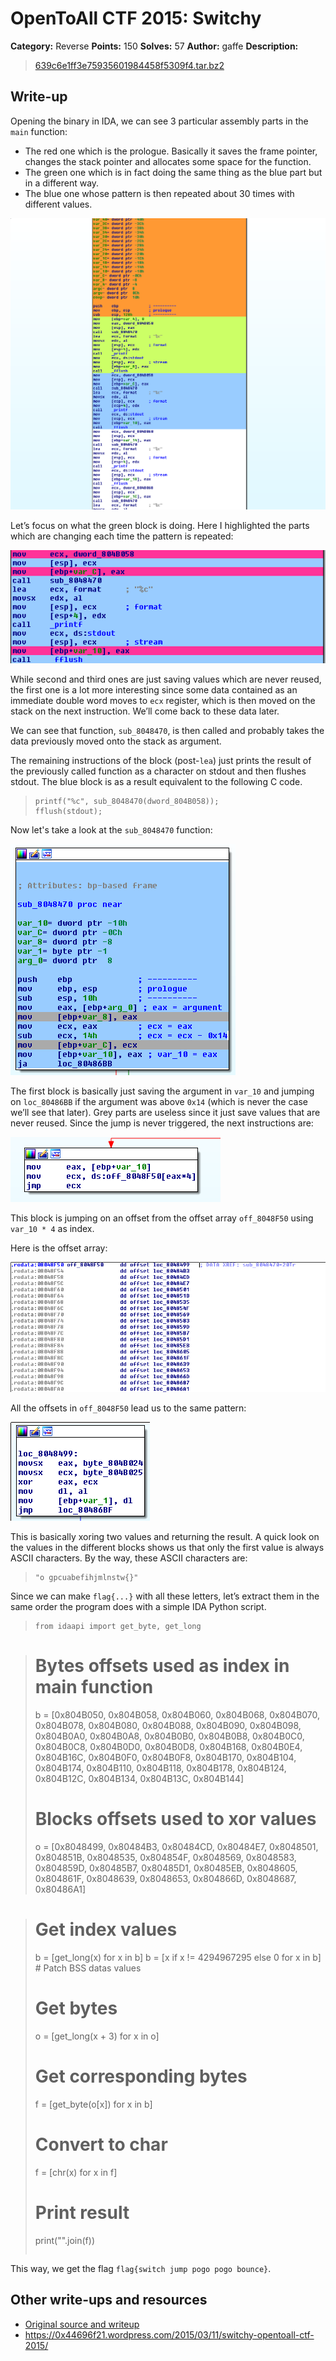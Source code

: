 # OpenToAll CTF 2015: Switchy

**Category:** Reverse
**Points:** 150
**Solves:** 57
**Author:** gaffe
**Description:**

> [639c6e1ff3e75935601984458f5309f4.tar.bz2](639c6e1ff3e75935601984458f5309f4.tar.bz2)

## Write-up

Opening the binary in IDA, we can see 3 particular assembly parts in the `main` function:

* The red one which is the prologue. Basically it saves the frame pointer, changes the stack pointer and allocates some space for the function.
* The green one which is in fact doing the same thing as the blue part but in a different way.
* The blue one whose pattern is then repeated about 30 times with different values.

![IDA View 1](idaview1.png)

Let’s focus on what the green block is doing. Here I highlighted the parts which are changing each time the pattern is repeated:

![IDA View 2](idaview2.png)

While second and third ones are just saving values which are never reused, the first one is a lot more interesting since some data contained as an immediate double word moves to `ecx` register, which is then moved on the stack on the next instruction. We’ll come back to these data later.

We can see that function, `sub_8048470`, is then called and probably takes the data previously moved onto the stack as argument.

The remaining instructions of the block (post-`lea`) just prints the result of the previously called function as a character on stdout and then flushes stdout. The blue block is as a result equivalent to the following C code.

> ```
> printf("%c", sub_8048470(dword_804B058));
> fflush(stdout);
> ```

Now let's take a look at the `sub_8048470` function:

![IDA View 3](idaview3.png)

The first block is basically just saving the argument in `var_10` and jumping on `loc_80486BB` if the argument was above `0x14` (which is never the case we’ll see that later). Grey parts are useless since it just save values that are never reused. Since the jump is never triggered, the next instructions are:

![IDA View 4](idaview4.png)

This block is jumping on an offset from the offset array `off_8048F50` using `var_10 * 4` as index.

Here is the offset array:

![IDA View 5](idaview5.png)

All the offsets in `off_8048F50` lead us to the same pattern:

![IDA View 6](idaview6.png)

This is basically xoring two values and returning the result. A quick look on the values in the different blocks shows us that only the first value is always ASCII characters. By the way, these ASCII characters are:

> ```
> "o gpcuabefihjmlnstw{}"
> ```

Since we can make `flag{...}` with all these letters, let’s extract them in the same order the program does with a simple IDA Python script.

> ```
> from idaapi import get_byte, get_long

> # Bytes offsets used as index in main function
> b = [0x804B050, 0x804B058, 0x804B060, 0x804B068, 0x804B070, 0x804B078,
>      0x804B080, 0x804B088, 0x804B090, 0x804B098, 0x804B0A0, 0x804B0A8,
>      0x804B0B0, 0x804B0B8, 0x804B0C0, 0x804B0C8, 0x804B0D0, 0x804B0D8,
>      0x804B168, 0x804B0E4, 0x804B16C, 0x804B0F0, 0x804B0F8, 0x804B170,
>      0x804B104, 0x804B174, 0x804B110, 0x804B118, 0x804B178, 0x804B124,
>      0x804B12C, 0x804B134, 0x804B13C, 0x804B144]
> # Blocks offsets used to xor values
> o = [0x8048499, 0x80484B3, 0x80484CD, 0x80484E7, 0x8048501, 0x804851B,
>      0x8048535, 0x804854F, 0x8048569, 0x8048583, 0x804859D, 0x80485B7,
>      0x80485D1, 0x80485EB, 0x8048605, 0x804861F, 0x8048639, 0x8048653,
>      0x804866D, 0x8048687, 0x80486A1]

> # Get index values
> b = [get_long(x) for x in b]
> b = [x if x != 4294967295 else 0 for x in b] # Patch BSS datas values
> # Get bytes
> o = [get_long(x + 3) for x in o]
> # Get corresponding bytes
> f = [get_byte(o[x]) for x in b]
> # Convert to char
> f = [chr(x) for x in f]
> # Print result
> print("".join(f))
> ```

This way, we get the flag `flag{switch jump pogo pogo bounce}`.

## Other write-ups and resources

* [Original source and writeup](https://github.com/gaffe23/gaffe-ota2/tree/master/switchy)
* <https://0x44696f21.wordpress.com/2015/03/11/switchy-opentoall-ctf-2015/>
